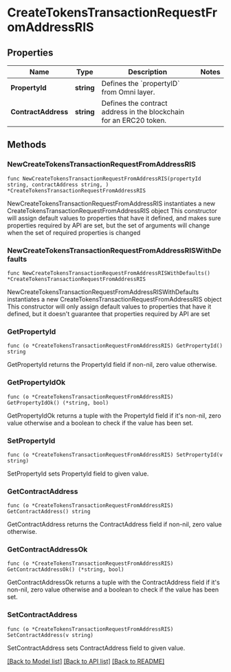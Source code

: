 # CreateTokensTransactionRequestFromAddressRIS

## Properties

Name | Type | Description | Notes
------------ | ------------- | ------------- | -------------
**PropertyId** | **string** | Defines the &#x60;propertyID&#x60; from Omni layer. | 
**ContractAddress** | **string** | Defines the contract address in the blockchain for an ERC20 token. | 

## Methods

### NewCreateTokensTransactionRequestFromAddressRIS

`func NewCreateTokensTransactionRequestFromAddressRIS(propertyId string, contractAddress string, ) *CreateTokensTransactionRequestFromAddressRIS`

NewCreateTokensTransactionRequestFromAddressRIS instantiates a new CreateTokensTransactionRequestFromAddressRIS object
This constructor will assign default values to properties that have it defined,
and makes sure properties required by API are set, but the set of arguments
will change when the set of required properties is changed

### NewCreateTokensTransactionRequestFromAddressRISWithDefaults

`func NewCreateTokensTransactionRequestFromAddressRISWithDefaults() *CreateTokensTransactionRequestFromAddressRIS`

NewCreateTokensTransactionRequestFromAddressRISWithDefaults instantiates a new CreateTokensTransactionRequestFromAddressRIS object
This constructor will only assign default values to properties that have it defined,
but it doesn't guarantee that properties required by API are set

### GetPropertyId

`func (o *CreateTokensTransactionRequestFromAddressRIS) GetPropertyId() string`

GetPropertyId returns the PropertyId field if non-nil, zero value otherwise.

### GetPropertyIdOk

`func (o *CreateTokensTransactionRequestFromAddressRIS) GetPropertyIdOk() (*string, bool)`

GetPropertyIdOk returns a tuple with the PropertyId field if it's non-nil, zero value otherwise
and a boolean to check if the value has been set.

### SetPropertyId

`func (o *CreateTokensTransactionRequestFromAddressRIS) SetPropertyId(v string)`

SetPropertyId sets PropertyId field to given value.


### GetContractAddress

`func (o *CreateTokensTransactionRequestFromAddressRIS) GetContractAddress() string`

GetContractAddress returns the ContractAddress field if non-nil, zero value otherwise.

### GetContractAddressOk

`func (o *CreateTokensTransactionRequestFromAddressRIS) GetContractAddressOk() (*string, bool)`

GetContractAddressOk returns a tuple with the ContractAddress field if it's non-nil, zero value otherwise
and a boolean to check if the value has been set.

### SetContractAddress

`func (o *CreateTokensTransactionRequestFromAddressRIS) SetContractAddress(v string)`

SetContractAddress sets ContractAddress field to given value.



[[Back to Model list]](../README.md#documentation-for-models) [[Back to API list]](../README.md#documentation-for-api-endpoints) [[Back to README]](../README.md)



